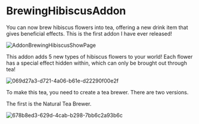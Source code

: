 # BrewingHibiscusAddon
You can now brew hibiscus flowers into tea, offering a new drink item that gives beneficial effects. This is the first addon I have ever released!

![AddonBrewingHibiscusShowPage](https://github.com/user-attachments/assets/5756d57d-af18-4da0-9aaf-338a23df460e)

This addon adds 5 new types of hibiscus flowers to your world! Each flower has a special effect hidden within, which can only be brought out through tea!

![069d27a3-d721-4a06-b61e-d22290f00e2f](https://github.com/user-attachments/assets/c57be238-6df3-43c1-8731-a637f5ac69e0)

To make this tea, you need to create a tea brewer. There are two versions.

The first is the Natural Tea Brewer. 

![678b8ed3-629d-4cab-b298-7bb6c2a93b6c](https://github.com/user-attachments/assets/ed9d810b-e1f9-4742-8595-41e50e3446f1)

